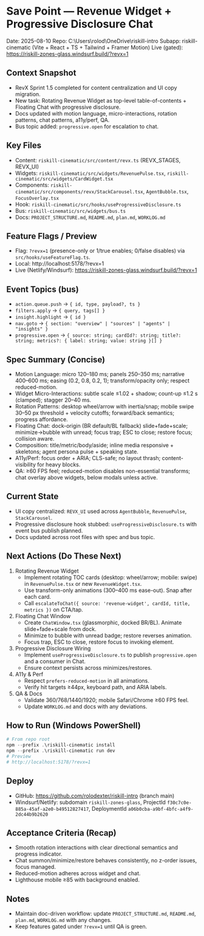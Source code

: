 # Save Point — Revenue Widget + Progressive Disclosure Chat
Date: 2025-08-10
Repo: C:\Users\rolod\OneDrive\riskill-intro
Subapp: riskill-cinematic (Vite + React + TS + Tailwind + Framer Motion)
Live (gated): https://riskill-zones-glass.windsurf.build/?revx=1

## Context Snapshot
- RevX Sprint 1.5 completed for content centralization and UI copy migration.
- New task: Rotating Revenue Widget as top-level table-of-contents + Floating Chat with progressive disclosure.
- Docs updated with motion language, micro-interactions, rotation patterns, chat patterns, a11y/perf, QA.
- Bus topic added: `progressive.open` for escalation to chat.

## Key Files
- Content: `riskill-cinematic/src/content/revx.ts` (REVX_STAGES, REVX_UI)
- Widgets: `riskill-cinematic/src/widgets/RevenuePulse.tsx`, `riskill-cinematic/src/widgets/CardWidget.tsx`
- Components: `riskill-cinematic/src/components/revx/StackCarousel.tsx`, `AgentBubble.tsx`, `FocusOverlay.tsx`
- Hook: `riskill-cinematic/src/hooks/useProgressiveDisclosure.ts`
- Bus: `riskill-cinematic/src/widgets/bus.ts`
- Docs: `PROJECT_STRUCTURE.md`, `README.md`, `plan.md`, `WORKLOG.md`

## Feature Flags / Preview
- Flag: `?revx=1` (presence-only or 1/true enables; 0/false disables) via `src/hooks/useFeatureFlag.ts`.
- Local: http://localhost:5178/?revx=1
- Live (Netlify/Windsurf): https://riskill-zones-glass.windsurf.build/?revx=1

## Event Topics (bus)
- `action.queue.push` → `{ id, type, payload?, ts }`
- `filters.apply` → `{ query, tags[] }`
- `insight.highlight` → `{ id }`
- `nav.goto` → `{ section: "overview" | "sources" | "agents" | "insights" }`
- `progressive.open` → `{ source: string; cardId?: string; title?: string; metrics?: { label: string; value: string }[] }`

## Spec Summary (Concise)
- Motion Language: micro 120–180 ms; panels 250–350 ms; narrative 400–600 ms; easing (0.2, 0.8, 0.2, 1); transform/opacity only; respect reduced-motion.
- Widget Micro-Interactions: subtle scale ≤1.02 + shadow; count-up ≤1.2 s (clamped); stagger 20–40 ms.
- Rotation Patterns: desktop wheel/arrow with inertia/snap; mobile swipe 30–50 px threshold + velocity cutoffs; forward/back semantics; progress affordance.
- Floating Chat: dock-origin (BR default/BL fallback) slide+fade+scale; minimize→bubble with unread; focus trap; ESC to close; restore focus; collision aware.
- Composition: title/metric/body/aside; inline media responsive + skeletons; agent persona pulse + speaking state.
- A11y/Perf: focus order + ARIA; CLS-safe; no layout thrash; content-visibility for heavy blocks.
- QA: ≥60 FPS feel; reduced-motion disables non-essential transforms; chat overlay above widgets, below modals unless active.

## Current State
- UI copy centralized: `REVX_UI` used across `AgentBubble`, `RevenuePulse`, `StackCarousel`.
- Progressive disclosure hook stubbed: `useProgressiveDisclosure.ts` with event bus publish planned.
- Docs updated across root files with spec and bus topic.

## Next Actions (Do These Next)
1) Rotating Revenue Widget
   - Implement rotating TOC cards (desktop: wheel/arrow; mobile: swipe) in `RevenuePulse.tsx` or new `RevenueWidget.tsx`.
   - Use transform-only animations (300–400 ms ease-out). Snap after each card.
   - Call `escalateToChat({ source: 'revenue-widget', cardId, title, metrics })` on CTA/tap.
2) Floating Chat Window
   - Create `ChatWindow.tsx` (glassmorphic, docked BR/BL). Animate slide+fade+scale from dock.
   - Minimize to bubble with unread badge; restore reverses animation.
   - Focus trap, ESC to close, restore focus to invoking element.
3) Progressive Disclosure Wiring
   - Implement `useProgressiveDisclosure.ts` to publish `progressive.open` and a consumer in Chat.
   - Ensure context persists across minimizes/restores.
4) A11y & Perf
   - Respect `prefers-reduced-motion` in all animations.
   - Verify hit targets ≥44px, keyboard path, and ARIA labels.
5) QA & Docs
   - Validate 360/768/1440/1920; mobile Safari/Chrome ≥60 FPS feel.
   - Update `WORKLOG.md` and docs with any deviations.

## How to Run (Windows PowerShell)
```powershell
# From repo root
npm --prefix .\riskill-cinematic install
npm --prefix .\riskill-cinematic run dev
# Preview
# http://localhost:5178/?revx=1
```

## Deploy
- GitHub: https://github.com/rolodexter/riskill-intro (branch main)
- Windsurf/Netlify: subdomain `riskill-zones-glass`, ProjectId `f30c7c0e-885a-45af-a2e0-b49512827417`, DeploymentId `a06b0cba-a9bf-4bfc-a4f9-2dc44b9b2620`

## Acceptance Criteria (Recap)
- Smooth rotation interactions with clear directional semantics and progress indicator.
- Chat summon/minimize/restore behaves consistently, no z-order issues, focus managed.
- Reduced-motion adheres across widget and chat.
- Lighthouse mobile ≥85 with background enabled.

## Notes
- Maintain doc-driven workflow: update `PROJECT_STRUCTURE.md`, `README.md`, `plan.md`, `WORKLOG.md` with any changes.
- Keep features gated under `?revx=1` until QA is green.
